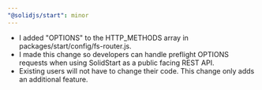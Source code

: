 ```yaml
---
"@solidjs/start": minor
---
```


- I added "OPTIONS" to the HTTP_METHODS array in packages/start/config/fs-router.js. 
- I made this change so developers can handle preflight OPTIONS requests when using SolidStart as a public facing REST API. 
- Existing users will not have to change their code. This change only adds an additional feature.
